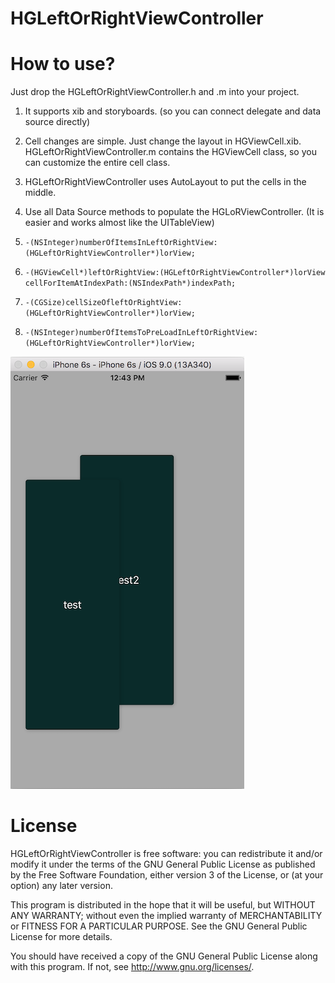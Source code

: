 # HGLeftOrRightViewController

# How to use?
Just drop the HGLeftOrRightViewController.h and .m into your project.

1. It supports xib and storyboards. (so you can connect delegate and data source directly)

2. Cell changes are simple. Just change the layout in HGViewCell.xib. HGLeftOrRightViewController.m contains the HGViewCell class, so you can customize the entire cell class. 

3. HGLeftOrRightViewController uses AutoLayout to put the cells in the middle.

4. Use all Data Source methods to populate the HGLoRViewController. (It is easier and works almost like the UITableView)

  1. `-(NSInteger)numberOfItemsInLeftOrRightView:(HGLeftOrRightViewController*)lorView;`

  2. `-(HGViewCell*)leftOrRightView:(HGLeftOrRightViewController*)lorView cellForItemAtIndexPath:(NSIndexPath*)indexPath;`

  3. `-(CGSize)cellSizeOfleftOrRightView:(HGLeftOrRightViewController*)lorView;`

  4. `-(NSInteger)numberOfItemsToPreLoadInLeftOrRightView:(HGLeftOrRightViewController*)lorView;`


![alt tag](https://github.com/henriqueG/HGLeftOrRightViewController/blob/master/SS.png)
 

# License
HGLeftOrRightViewController is free software: you can redistribute it and/or modify it under the terms of the GNU General Public License as published by the Free Software Foundation, either version 3 of the License, or (at your option) any later version.

This program is distributed in the hope that it will be useful, but WITHOUT ANY WARRANTY; without even the implied warranty of MERCHANTABILITY or FITNESS FOR A PARTICULAR PURPOSE. See the GNU General Public License for more details.

You should have received a copy of the GNU General Public License along with this program. If not, see http://www.gnu.org/licenses/.
